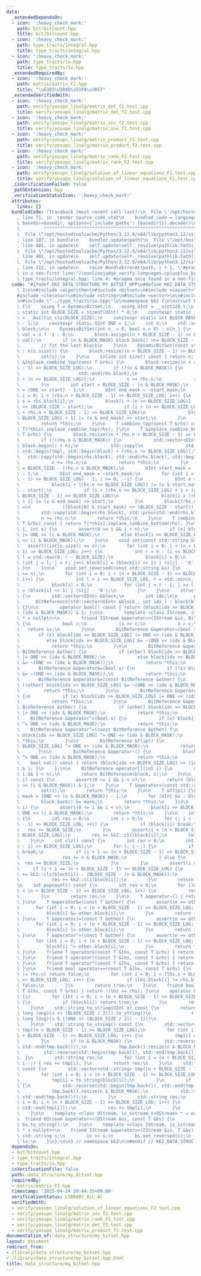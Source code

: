 ```yaml
---
data:
  _extendedDependsOn:
  - icon: ':heavy_check_mark:'
    path: bit/bitcount.hpp
    title: bit/bitcount.hpp
  - icon: ':heavy_check_mark:'
    path: type_traits/integral.hpp
    title: type_traits/integral.hpp
  - icon: ':heavy_check_mark:'
    path: type_traits/io.hpp
    title: type_traits/io.hpp
  _extendedRequiredBy:
  - icon: ':heavy_check_mark:'
    path: matrix/matrix_F2.hpp
    title: "\u6383\u304D\u51FA\u3057"
  _extendedVerifiedWith:
  - icon: ':heavy_check_mark:'
    path: verify/yosupo_linalg/matrix_det_f2.test.cpp
    title: verify/yosupo_linalg/matrix_det_f2.test.cpp
  - icon: ':heavy_check_mark:'
    path: verify/yosupo_linalg/matrix_inv_f2.test.cpp
    title: verify/yosupo_linalg/matrix_inv_f2.test.cpp
  - icon: ':heavy_check_mark:'
    path: verify/yosupo_linalg/matrix_product_f2.test.cpp
    title: verify/yosupo_linalg/matrix_product_f2.test.cpp
  - icon: ':heavy_check_mark:'
    path: verify/yosupo_linalg/matrix_rank_F2.test.cpp
    title: verify/yosupo_linalg/matrix_rank_F2.test.cpp
  - icon: ':heavy_check_mark:'
    path: verify/yosupo_linalg/solution_of_linear_equations_F2.test.cpp
    title: verify/yosupo_linalg/solution_of_linear_equations_F2.test.cpp
  _isVerificationFailed: false
  _pathExtension: hpp
  _verificationStatusIcon: ':heavy_check_mark:'
  attributes:
    links: []
  bundledCode: "Traceback (most recent call last):\n  File \"/opt/hostedtoolcache/Python/3.12.0/x64/lib/python3.12/site-packages/onlinejudge_verify/documentation/build.py\"\
    , line 71, in _render_source_code_stat\n    bundled_code = language.bundle(stat.path,\
    \ basedir=basedir, options={'include_paths': [basedir]}).decode()\n          \
    \         ^^^^^^^^^^^^^^^^^^^^^^^^^^^^^^^^^^^^^^^^^^^^^^^^^^^^^^^^^^^^^^^^^^^^^^^^^^^^^^^^^\n\
    \  File \"/opt/hostedtoolcache/Python/3.12.0/x64/lib/python3.12/site-packages/onlinejudge_verify/languages/cplusplus.py\"\
    , line 187, in bundle\n    bundler.update(path)\n  File \"/opt/hostedtoolcache/Python/3.12.0/x64/lib/python3.12/site-packages/onlinejudge_verify/languages/cplusplus_bundle.py\"\
    , line 401, in update\n    self.update(self._resolve(pathlib.Path(included), included_from=path))\n\
    \  File \"/opt/hostedtoolcache/Python/3.12.0/x64/lib/python3.12/site-packages/onlinejudge_verify/languages/cplusplus_bundle.py\"\
    , line 401, in update\n    self.update(self._resolve(pathlib.Path(included), included_from=path))\n\
    \  File \"/opt/hostedtoolcache/Python/3.12.0/x64/lib/python3.12/site-packages/onlinejudge_verify/languages/cplusplus_bundle.py\"\
    , line 312, in update\n    raise BundleErrorAt(path, i + 1, \"#pragma once found\
    \ in a non-first line\")\nonlinejudge_verify.languages.cplusplus_bundle.BundleErrorAt:\
    \ type_traits/integral.hpp: line 4: #pragma once found in a non-first line\n"
  code: "#ifndef KK2_DATA_STRUCTURE_MY_BITSET_HPP\n#define KK2_DATA_STRUCTURE_MY_BITSET_HPP\
    \ 1\n\n#include <algorithm>\n#include <bitset>\n#include <cassert>\n#include <iostream>\n\
    #include <iterator>\n#include <string>\n#include <vector>\n\n#include \"../bit/bitcount.hpp\"\
    \n#include \"../type_traits/io.hpp\"\n\nnamespace kk2 {\n\nstruct DynamicBitSet\
    \ {\n    using T = DynamicBitSet;\n    using UInt = __uint128_t;\n    constexpr\
    \ static int BLOCK_SIZE = sizeof(UInt) * 8;\n    constexpr static int BLOCK_SIZE_LOG\
    \ = __builtin_ctz(BLOCK_SIZE);\n    constexpr static int BLOCK_MASK = BLOCK_SIZE\
    \ - 1;\n    constexpr static UInt ONE = 1;\n    int n;\n    std::vector<UInt>\
    \ block;\n\n    DynamicBitSet(int n_ = 0, bool x = 0) : n(n_) {\n        UInt\
    \ val = x ? -1 : 0;\n        block.assign((n + BLOCK_SIZE - 1) >> BLOCK_SIZE_LOG,\
    \ val);\n        if (n & BLOCK_MASK) block.back() >>= BLOCK_SIZE - (n & BLOCK_MASK);\n\
    \        // fit the last block\n    }\n\n    DynamicBitSet(const std::string &s)\
    \ : n(s.size()) {\n        block.resize((n + BLOCK_SIZE - 1) >> BLOCK_SIZE_LOG);\n\
    \        set(s);\n    }\n\n    inline int size() const { return n; }\n\n    T\
    \ &inplace_combine_top(const T &rhs) {\n        block.resize((n + rhs.n + BLOCK_SIZE\
    \ - 1) >> BLOCK_SIZE_LOG);\n        if (!(n & BLOCK_MASK)) {\n            std::copy(std::begin(rhs.block),\n\
    \                      std::end(rhs.block),\n                      std::begin(block)\
    \ + (n >> BLOCK_SIZE_LOG));\n            n += rhs.n;\n            return *this;\n\
    \        }\n        int start = BLOCK_SIZE - (n & BLOCK_MASK);\n        UInt start_mask\
    \ = (ONE << start) - 1;\n        UInt end_mask = ~start_mask;\n        for (int\
    \ i = 0; i < (rhs.n + BLOCK_SIZE - 1) >> BLOCK_SIZE_LOG; i++) {\n            UInt\
    \ x = rhs.block[i];\n            block[i + (n >> BLOCK_SIZE_LOG)] |= (x & start_mask)\
    \ << (BLOCK_SIZE - start);\n            if (i + (n >> BLOCK_SIZE_LOG) + 1 < (n\
    \ + rhs.n + BLOCK_SIZE - 1) >> BLOCK_SIZE_LOG)\n                block[i + (n >>\
    \ BLOCK_SIZE_LOG) + 1] |= (x & end_mask) >> start;\n        }\n        n += rhs.n;\n\
    \        return *this;\n    }\n\n    T combine_top(const T &rhs) const { return\
    \ T(*this).inplace_combine_top(rhs); }\n\n    T &inplace_combine_bottom(const\
    \ T &rhs) {\n        block.resize((n + rhs.n + BLOCK_SIZE - 1) >> BLOCK_SIZE_LOG);\n\
    \        if (!(rhs.n & BLOCK_MASK)) {\n            std::vector<UInt> tmp(block.begin(),\
    \ block.begin() + n);\n            std::copy(\n                std::begin(tmp),\
    \ std::begin(tmp), std::begin(block) + (rhs.n >> BLOCK_SIZE_LOG));\n         \
    \   std::copy(std::begin(rhs.block), std::end(rhs.block), std::begin(block));\n\
    \            n += rhs.n;\n            return *this;\n        }\n        int start\
    \ = BLOCK_SIZE - (rhs.n & BLOCK_MASK);\n        UInt start_mask = (ONE << start)\
    \ - 1;\n        UInt end_mask = ~start_mask;\n        for (int i = ((n + BLOCK_SIZE\
    \ - 1) >> BLOCK_SIZE_LOG) - 1; i >= 0; --i) {\n            UInt x = block[i];\n\
    \            block[i + (rhs.n >> BLOCK_SIZE_LOG)] |= (x & start_mask) << (BLOCK_SIZE\
    \ - start);\n            if (i + (rhs.n >> BLOCK_SIZE_LOG) + 1 < (n + rhs.n +\
    \ BLOCK_SIZE - 1) >> BLOCK_SIZE_LOG)\n                block[i + (rhs.n >> BLOCK_SIZE_LOG)\
    \ + 1] |= (x & end_mask) >> start;\n        }\n        block[(rhs.n >> BLOCK_SIZE_LOG)]\
    \ =\n            ((block[0] & start_mask) << (BLOCK_SIZE - start)) | rhs.block.back();\n\
    \        std::copy(std::begin(rhs.block), std::prev(std::end(rhs.block)), std::begin(block));\n\
    \        n += rhs.n;\n        return *this;\n    }\n\n    T combine_bottom(const\
    \ T &rhs) const { return T(*this).inplace_combine_bottom(rhs); }\n\n    void set(int\
    \ i, int x) {\n        assert(0 <= i && i < n);\n        if (x) block[i >> BLOCK_SIZE_LOG]\
    \ |= ONE << (i & BLOCK_MASK);\n        else block[i >> BLOCK_SIZE_LOG] &= ~(ONE\
    \ << (i & BLOCK_MASK));\n    }\n\n    void set(const std::string &s) {\n     \
    \   assert((int)s.size() == n);\n        for (int i = 0; i < (n + BLOCK_SIZE -\
    \ 1) >> BLOCK_SIZE_LOG; i++) {\n            int r = n - (i << BLOCK_SIZE_LOG),\
    \ l = std::max(0, r - BLOCK_SIZE);\n            block[i] = 0;\n            for\
    \ (int j = l; j < r; j++) block[i] = (block[i] << 1) | (s[j] - '0');\n       \
    \ }\n    }\n\n    void set_reversed(const std::string &s) {\n        assert((int)s.size()\
    \ == n);\n        for (int i = 0; i < (n + BLOCK_SIZE - 1) >> BLOCK_SIZE_LOG;\
    \ i++) {\n            int l = i << BLOCK_SIZE_LOG, r = std::min(n, l + BLOCK_SIZE);\n\
    \            block[i] = 0;\n            for (int j = r - 1; j >= l; --j) block[i]\
    \ = (block[i] << 1) | (s[j] - '0');\n        }\n    }\n\n    struct BitReference\
    \ {\n        std::vector<UInt> &block;\n        int idx;\n\n      public:\n  \
    \      BitReference(std::vector<UInt> &block_, int idx_) : block(block_), idx(idx_)\
    \ {}\n\n        operator bool() const { return (block[idx >> BLOCK_SIZE_LOG] >>\
    \ (idx & BLOCK_MASK)) & 1; }\n\n        template <class IStream, is_istream_t<IStream>\
    \ * = nullptr>\n        friend IStream &operator>>(IStream &is, BitReference a)\
    \ {\n            bool c;\n            is >> c;\n            a = c;\n         \
    \   return is;\n        }\n\n        BitReference &operator=(bool x) {\n     \
    \       if (x) block[idx >> BLOCK_SIZE_LOG] |= ONE << (idx & BLOCK_MASK);\n  \
    \          else block[idx >> BLOCK_SIZE_LOG] &= ~(ONE << (idx & BLOCK_MASK));\n\
    \            return *this;\n        }\n\n        BitReference &operator=(const\
    \ BitReference &other) {\n            if (other) block[idx >> BLOCK_SIZE_LOG]\
    \ |= ONE << (idx & BLOCK_MASK);\n            else block[idx >> BLOCK_SIZE_LOG]\
    \ &= ~(ONE << (idx & BLOCK_MASK));\n            return *this;\n        }\n\n \
    \       BitReference &operator&=(bool x) {\n            if (!x) block[idx >> BLOCK_SIZE_LOG]\
    \ &= ~(ONE << (idx & BLOCK_MASK));\n            return *this;\n        }\n\n \
    \       BitReference &operator&=(const BitReference &other) {\n            if\
    \ (!other) block[idx >> BLOCK_SIZE_LOG] &= ~(ONE << (idx & BLOCK_MASK));\n   \
    \         return *this;\n        }\n\n        BitReference &operator|=(bool x)\
    \ {\n            if (x) block[idx >> BLOCK_SIZE_LOG] |= ONE << (idx & BLOCK_MASK);\n\
    \            return *this;\n        }\n\n        BitReference &operator|=(const\
    \ BitReference &other) {\n            if (other) block[idx >> BLOCK_SIZE_LOG]\
    \ |= ONE << (idx & BLOCK_MASK);\n            return *this;\n        }\n\n    \
    \    BitReference &operator^=(bool x) {\n            if (x) block[idx >> BLOCK_SIZE_LOG]\
    \ ^= ONE << (idx & BLOCK_MASK);\n            return *this;\n        }\n\n    \
    \    BitReference &operator^=(const BitReference &other) {\n            if (other)\
    \ block[idx >> BLOCK_SIZE_LOG] ^= ONE << (idx & BLOCK_MASK);\n            return\
    \ *this;\n        }\n\n        BitReference &flip() {\n            block[idx >>\
    \ BLOCK_SIZE_LOG] ^= ONE << (idx & BLOCK_MASK);\n            return *this;\n \
    \       }\n\n        BitReference &operator~() {\n            block[idx >> BLOCK_SIZE_LOG]\
    \ ^= ONE << (idx & BLOCK_MASK);\n            return *this;\n        }\n\n    \
    \    bool val() const { return (block[idx >> BLOCK_SIZE_LOG] >> (idx & BLOCK_MASK))\
    \ & 1; }\n    };\n\n    BitReference operator[](int i) {\n        assert(0 <=\
    \ i && i < n);\n        return BitReference(block, i);\n    }\n\n    bool is_pinned(int\
    \ i) const {\n        assert(0 <= i && i < n);\n        return (block[i >> BLOCK_SIZE_LOG]\
    \ >> (i & BLOCK_MASK)) & 1;\n    }\n\n    T &operator=(const std::string &s) {\n\
    \        set(s);\n        return *this;\n    }\n\n    T &flip() {\n        UInt\
    \ mask = (ONE << (n & BLOCK_MASK)) - 1;\n        for (UInt &x : block) x = ~x;\n\
    \        block.back() &= mask;\n        return *this;\n    }\n\n    T &flip(int\
    \ i) {\n        assert(0 <= i && i < n);\n        block[i >> BLOCK_SIZE_LOG] ^=\
    \ ONE << (i & BLOCK_MASK);\n        return *this;\n    }\n\n    int ctz() const\
    \ {\n        int res = 0;\n        int i = 0;\n        for (; i < (n + BLOCK_SIZE\
    \ - 1) >> BLOCK_SIZE_LOG; ++i) {\n            if (block[i]) break;\n         \
    \   res += BLOCK_SIZE;\n        }\n        assert(i < (n + BLOCK_SIZE - 1) >>\
    \ BLOCK_SIZE_LOG);\n        res += kk2::ctz(block[i]);\n        return res;\n\
    \    }\n\n    int clz() const {\n        int res = 0;\n        int i = ((n + BLOCK_SIZE\
    \ - 1) >> BLOCK_SIZE_LOG);\n        for (; i--;) {\n            if (block[i])\
    \ break;\n            if (i + 1 == (n + BLOCK_SIZE - 1) >> BLOCK_SIZE_LOG) {\n\
    \                res += n & BLOCK_MASK;\n            } else {\n              \
    \  res += BLOCK_SIZE;\n            }\n        }\n        assert(i >= 0);\n   \
    \     if (i + 1 == (n + BLOCK_SIZE - 1) >> BLOCK_SIZE_LOG) {\n            res\
    \ += kk2::clz(block[i]) - (BLOCK_SIZE - (n & BLOCK_MASK));\n        } else {\n\
    \            res += kk2::clz(block[i]);\n        }\n        return res;\n    }\n\
    \n    int popcount() const {\n        int res = 0;\n        for (int i = 0; i\
    \ < (n + BLOCK_SIZE - 1) >> BLOCK_SIZE_LOG; i++) {\n            res += kk2::popcount(block[i]);\n\
    \        }\n        return res;\n    }\n\n    T &operator~() { return flip();\
    \ }\n\n    T &operator&=(const T &other) {\n        assert(n == other.n);\n  \
    \      for (int i = 0; i < (n + BLOCK_SIZE - 1) >> BLOCK_SIZE_LOG; i++) {\n  \
    \          block[i] &= other.block[i];\n        }\n        return *this;\n   \
    \ }\n\n    T &operator|=(const T &other) {\n        assert(n == other.n);\n  \
    \      for (int i = 0; i < (n + BLOCK_SIZE - 1) >> BLOCK_SIZE_LOG; i++) {\n  \
    \          block[i] |= other.block[i];\n        }\n        return *this;\n   \
    \ }\n\n    T &operator^=(const T &other) {\n        assert(n == other.n);\n  \
    \      for (int i = 0; i < (n + BLOCK_SIZE - 1) >> BLOCK_SIZE_LOG; i++) {\n  \
    \          block[i] ^= other.block[i];\n        }\n        return *this;\n   \
    \ }\n\n    friend T operator&(const T &lhs, const T &rhs) { return T(lhs) &= rhs;\
    \ }\n\n    friend T operator|(const T &lhs, const T &rhs) { return T(lhs) |= rhs;\
    \ }\n\n    friend T operator^(const T &lhs, const T &rhs) { return T(lhs) ^= rhs;\
    \ }\n\n    friend bool operator==(const T &lhs, const T &rhs) {\n        if (lhs.n\
    \ != rhs.n) return false;\n        for (int i = 0; i < (lhs.n + BLOCK_SIZE - 1)\
    \ >> BLOCK_SIZE_LOG; i++) {\n            if (lhs.block[i] != rhs.block[i]) return\
    \ false;\n        }\n        return true;\n    }\n\n    friend bool operator!=(const\
    \ T &lhs, const T &rhs) { return !(lhs == rhs); }\n\n    operator bool() const\
    \ {\n        for (int i = 0; i < (n + BLOCK_SIZE - 1) >> BLOCK_SIZE_LOG; i++)\
    \ {\n            if (block[i]) return true;\n        }\n        return false;\n\
    \    }\n\n    std::string to_string(UInt x) const {\n        return std::bitset<64>((unsigned\
    \ long long)(x >> (BLOCK_SIZE / 2))).to_string()\n               + std::bitset<64>((unsigned\
    \ long long)(x & ((ONE << (BLOCK_SIZE / 2)) - 1)))\n                     .to_string();\n\
    \    }\n\n    std::string to_string() const {\n        std::vector<std::string>\
    \ tmp((n + BLOCK_SIZE - 1) >> BLOCK_SIZE_LOG);\n        for (int i = 0; i < (n\
    \ + BLOCK_SIZE - 1) >> BLOCK_SIZE_LOG; i++) {\n            tmp[i] = to_string(block[i]);\n\
    \        }\n        if (n & BLOCK_MASK) {\n            std::reverse(std::begin(tmp.back()),\
    \ std::end(tmp.back()));\n            tmp.back().resize(n & BLOCK_MASK);\n   \
    \         std::reverse(std::begin(tmp.back()), std::end(tmp.back()));\n      \
    \  }\n        std::string res;\n        for (int i = (n + BLOCK_SIZE - 1) >> BLOCK_SIZE_LOG;\
    \ i--;) { res += tmp[i]; }\n        return res;\n    }\n\n    std::string to_reversed_string()\
    \ const {\n        std::vector<std::string> tmp((n + BLOCK_SIZE - 1) >> BLOCK_SIZE_LOG);\n\
    \        for (int i = 0; i < (n + BLOCK_SIZE - 1) >> BLOCK_SIZE_LOG; i++) {\n\
    \            tmp[i] = to_string(block[i]);\n        }\n        if (n & BLOCK_MASK)\
    \ {\n            std::reverse(std::begin(tmp.back()), std::end(tmp.back()));\n\
    \            tmp.back().resize(n & BLOCK_MASK);\n            std::reverse(std::begin(tmp.back()),\
    \ std::end(tmp.back()));\n        }\n        std::string res;\n        for (int\
    \ i = 0; i < (n + BLOCK_SIZE - 1) >> BLOCK_SIZE_LOG; i++) {\n            std::reverse(std::begin(tmp[i]),\
    \ std::end(tmp[i]));\n            res += tmp[i];\n        }\n        return res;\n\
    \    }\n\n    template <class OStream, is_ostream_t<OStream> * = nullptr>\n  \
    \  friend OStream &operator<<(OStream &os, const T &bs) {\n        return os <<\
    \ bs.to_string();\n    }\n\n    template <class IStream, is_istream_t<IStream>\
    \ * = nullptr>\n    friend IStream &operator>>(IStream &is, T &bs) {\n       \
    \ std::string s;\n        is >> s;\n        bs.set_reversed(s);\n        return\
    \ is;\n    }\n};\n\n} // namespace kk2\n\n#endif // KK2_DATA_STRUCTURE_MY_BITSET_HPP\n"
  dependsOn:
  - bit/bitcount.hpp
  - type_traits/integral.hpp
  - type_traits/io.hpp
  isVerificationFile: false
  path: data_structure/my_bitset.hpp
  requiredBy:
  - matrix/matrix_F2.hpp
  timestamp: '2025-04-24 20:44:35+09:00'
  verificationStatus: LIBRARY_ALL_AC
  verifiedWith:
  - verify/yosupo_linalg/solution_of_linear_equations_F2.test.cpp
  - verify/yosupo_linalg/matrix_inv_f2.test.cpp
  - verify/yosupo_linalg/matrix_rank_F2.test.cpp
  - verify/yosupo_linalg/matrix_det_f2.test.cpp
  - verify/yosupo_linalg/matrix_product_f2.test.cpp
documentation_of: data_structure/my_bitset.hpp
layout: document
redirect_from:
- /library/data_structure/my_bitset.hpp
- /library/data_structure/my_bitset.hpp.html
title: data_structure/my_bitset.hpp
---
```

